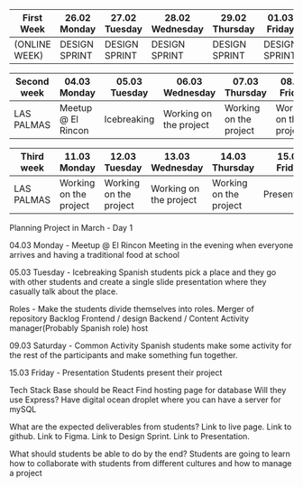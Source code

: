 First Week |	26.02 Monday |	27.02 Tuesday |	28.02 Wednesday | 29.02 Thursday |	01.03 Friday
-- | -- | -- | -- | -- | --
(ONLINE WEEK) | DESIGN SPRINT | DESIGN SPRINT |	DESIGN SPRINT |	DESIGN SPRINT |	DESIGN SPRINT

Second week |	04.03 Monday |	05.03 Tuesday |	06.03 Wednesday |	07.03 Thursday |	08.03 Friday |	09.03 Saturday |	10.03 Sunday
-- | -- | -- | -- | -- | -- | -- | --
LAS PALMAS |	Meetup @ El Rincon |	Icebreaking |	Working on the project |	Working on the project |	Working on the project |	Common Activity |	Free

Third week |	11.03 Monday |	12.03 Tuesday |	13.03 Wednesday |	14.03 Thursday |	15.03 Friday
-- | -- | -- | -- | -- | --
LAS PALMAS |	Working on the project |	Working on the project |	Working on the project |	Working on the project |	Presentation  

Planning Project in March - Day 1

04.03 Monday - Meetup @ El Rincon
Meeting in the evening when everyone arrives and having a traditional food at school

05.03 Tuesday - Icebreaking
Spanish students pick a place and they go with other students and create a single slide presentation where they casually talk about the place.

Roles - Make the students divide themselves into roles.
Merger of repository
Backlog
Frontend / design
Backend / Content
Activity manager(Probably Spanish role)
host

09.03 Saturday - Common Activity
Spanish students make some activity for the rest of the participants and make something fun together.

15.03 Friday - Presentation
Students present their project

Tech Stack
Base should be React
Find hosting page for database
Will they use Express?
Have digital ocean droplet where you can have a server for mySQL

What are the expected deliverables from students?
Link to live page.
Link to github.
Link to Figma.
Link to Design Sprint.
Link to Presentation.

What should students be able to do by the end?
Students are going to learn how to collaborate with students from different cultures and how to manage a project
